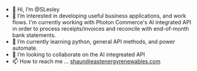 - 👋 Hi, I’m @SLesley
- 👀 I’m interested in developing useful business applications, and work flows. I'm currently working with Photon Commerce's AI integrated API in order to process receipts/invoices and reconcile with end-of-month bank statements.  
- 🌱 I’m currently learning python, general API methods, and power automate.
- 💞️ I’m looking to collaborate on the AI integreated API
- 📫 How to reach me ... shaun@eastenergyrenewables.com

<!---
SLesley/SLesley is a ✨ special ✨ repository because its `README.md` (this file) appears on your GitHub profile.
You can click the Preview link to take a look at your changes.
--->
